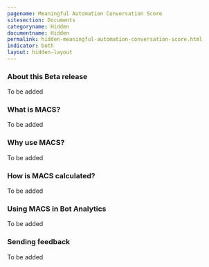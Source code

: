 ```yaml
---
pagename: Meaningful Automation Conversation Score
sitesection: Documents
categoryname: Hidden
documentname: Hidden
permalink: hidden-meaningful-automation-conversation-score.html
indicator: both
layout: hidden-layout
---
```


### About this Beta release

To be added

### What is MACS?

To be added

### Why use MACS?

To be added

### How is MACS calculated?

To be added 

### Using MACS in Bot Analytics

To be added

### Sending feedback

To be added

